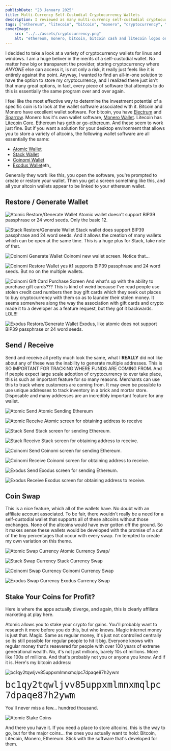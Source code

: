 ```yaml
---
publishDate: "23 January 2025"
title: Multi-Currency Self-Custodial Cryptocurrency Wallets 
description: I reviewed as many multi-currency self-custodial cryptocurrency wallets for desktop and found a pattern
tags: ["ethereum", "litecoin", "bitcoin", "monero", "cryptocurrency", "linux", "windows"]
coverImage:
    src: "../../assets/cryptocurrency.png"
    alt: "ethereum, monero, bitcoin, bitcoin cash and litecoin logos on a blue background with a question mark and a dollar sign to represent the confusion many have when trying to understand cryptocurrency, specifically all the different types and wallets."
---
```


I decided to take a look at a variety of cryptocurrency wallets for linux and windows. I am a huge beliver in the merits of a self-custodial wallet. No matter how big or transparent the provider, storing cryptocurrency where *ANYONE* else can access it, is not only a risk, it really just feels like it is entirely against the point. Anyway, I wanted to find an all-in-one solution to have the option to store my cryptocurrency, and I realized there just isn't that many great options, in fact, every piece of software that attempts to do this is essentially the same program over and over again. 

I feel like the most effective way to determine the investment potential of a specific coin is to look at the wallet software associated with it. 
Bitcoin and Monero have excellent wallet software. For bitcoin, you have [Electrum](https://electrum.org) and [Sparrow](https://sparrowwallet.com/). Monero has it's own wallet software, [Monero Wallet](https://getmonero.org/). Litecoin has [Litecoin Core](https://litecoin.com/projects/core). Ethereum has [geth or go-ethereum](https://geth.ethereum.org/). And these seem to work just fine. But if you want a solution for your desktop environment that allows you to store a variety of altcoins, the following wallet software are all essentially the same: 

- [Atomic Wallet](https://atomicwallet.io/)
- [Stack Wallet](https://stackwallet.com/)
- [Coinomi Wallet](https://www.coinomi.com/en/)
- [Exodus Wallet](https://www.exodus.com/)eth_

Generally they work like this, you open the software, you're prompted to create or restore your wallet. Then you get a screen something like this, and all your altcoin wallets appear to be linked to your ethereum wallet. 

## Restore / Generate Wallet

![Atomic Restore/Generate Wallet](/images/crypto-wallets/atomic_restore.png)
Atomic wallet doesn't support BIP39 passphrase or 24 word seeds. Only the basic 12.

![Stack Restore/Generate Wallet](/images/crypto-wallets/stack_restore.png)
Stack wallet does support BIP39 passphrase and 24 word seeds. And it allows the creation of many wallets which can be open at the same time. This is a huge plus for Stack, take note of that.

![Coinomi Generate Wallet](/images/crypto-wallets/coinomi_new_wallet_24.png)
Coinomi new wallet screen. Notice that...

![Coinomi Restore Wallet](/images/crypto-wallets/coinomi_restore.png)
yes it1 supports BIP39 passphrase and 24 word seeds. But no on the multiple wallets. 

![Coinomi Gift Card Purchase Screen](/images/crypto-wallets/coinomi_got_it_backwards.png)
And what's up with the ability to purchase gift cards??? This is kind of weird because I've read people use stolen credit card numbers then buy gift cards which they seek out places to buy cryptocurrency with them so as to launder their stolen money. It seems somewhere along the way the association with gift cards and crypto made it to a developer as a feature request, but they got it backwards. LOL!!!

![Exodus Restore/Generate Wallet](/images/crypto-wallets/exodus_restore.png)
Exodus, like atomic does not support BIP39 passphrase or 24 word seeds.

## Send / Receive

Send and receive all pretty much look the same, what I **REALLY** did not like about any of these was the inability to generate multiple addresses. This is SO IMPORTANT FOR TRACKING WHERE FUNDS ARE COMING FROM. And if people expect large scale adoption of cryptocurrency to ever take place, this is such an important feature for so many reasons. Merchants can use this to track where customers are coming from. It may even be possible to use unique addresses to track inventory in a brick and mortar store. Disposable and many addresses are an incredibly important feature for any wallet. 

![Atomic Send](/images/crypto-wallets/atomic_send_eth_screen.png)
Atomic Sending Ethereum

![Atomic Receive](/images/crypto-wallets/atomic_recv_eth_screen.png)
Atomic screen for obtaining address to receive 

![Stack Send](/images/crypto-wallets/stack_send_eth_screen.png)
Stack screen for sending Ethereum.

![Stack Receive](/images/crypto-wallets/stack_recv_eth_screen.png)
Stack screen for obtaining address to receive.

![Coinomi Send](/images/crypto-wallets/coinomi_send_eth_screen.png)
Coinomi screen for sending Ethereum.  

![Coinomi Receive](/images/crypto-wallets/coinomi_recv_eth_screen.png)
Coinomi screen for obtaining address to receive.

![Exodus Send](/images/crypto-wallets/exodus_sendeth_screen.png)
Exodus screen for sending Ethereum.  

![Exodus Receive](/images/crypto-wallets/exodus_recveth_screen.png)
Exodus screen for obtaining address to receive.

## Coin Swap
This is a nice feature, which all of the wallets have. No doubt with an affiliate account associated. To be fair, there wouldn't really be a need for a self-custodial wallet that supports all of these altcoins without those exchanges. None of the altcoins would have ever gotten off the ground. So it makes sense these wallets would be developed with the promise of a cut of the tiny percentages that occur with every swap. I'm tempted to create my own variation on this theme. 

![Atomic Swap Currency](/images/crypto-wallets/atomic_swap_screen.png)
Atomic Currency Swap/

![Stack Swap Currency](/images/crypto-wallets/stack_swap.png)
Stack Currency Swap

![Coinomi Swap Currency](/images/crypto-wallets/coinomi_swap_screen.png)
Coinomi Currency Swap

![Exodus Swap Currency](/images/crypto-wallets/exodus_swap_screen.png)
Exodus Currency Swap


## Stake Your Coins for Profit?
Here is where the apps actually diverge, and again, this is clearly affiliate marketing at play here. 

Atomic allows you to stake your crypto for gains. You'll probably want to research it more before you do this, but who knows. Magic internet money is just that. Magic. Same as regular money, it's just not controlled centrally so its still possible for regular people to hit it big. Everyone knows with regular money that's resevered for people with over 100 years of extreme generational wealth. No, it's not just millions, barely 10s of millions. More like 100s of millions. And that's probably not you or anyone you know. And if it is. Here's my bitcoin address: 

![bc1qy2tqwljvv85uppxmlmnxmqlpc7dpaqe87h2ywm](/images/crypto-wallets/bitcoin-address.png)

<span style="font-size:2em; font-family:monospace;">bc1qy2tqwljvv85uppxmlmnxmqlpc7dpaqe87h2ywm</span>

You'll never miss a few... hundred thousand.  

![Atomic Stake Coins](/images/crypto-wallets/atomic_stake_coins_for_percent_per_year.png)


And there you have it. If you need a place to store altcoins, this is the way to go, but for the major coins... the ones you actually want to hold: Bitcoin, Litecoin, Monero, Ethereum. Stick with the software that's developed for them. 







